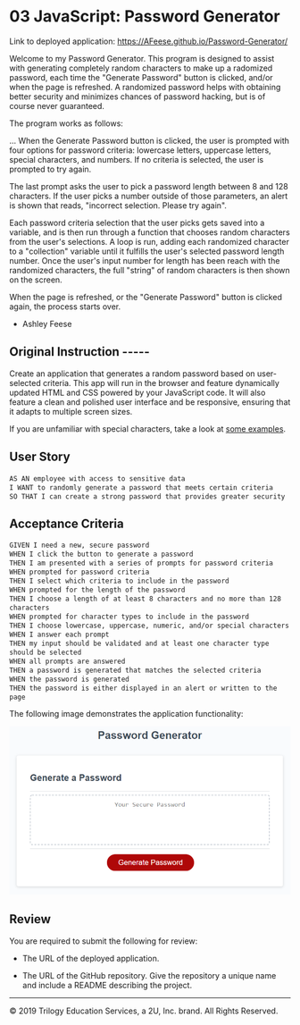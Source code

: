 # 03 JavaScript: Password Generator

Link to deployed application: https://AFeese.github.io/Password-Generator/

Welcome to my Password Generator. 
This program is designed to assist with generating completely random characters to make up a radomized password, each time the "Generate Password" button is clicked, and/or when the page is refreshed. A randomized password helps with obtaining better security and minimizes chances of password hacking, but is of course never guaranteed. 

The program works as follows: 

...
When the Generate Password button is clicked, the user is prompted with four options for password criteria: lowercase letters, uppercase letters, special characters, and numbers. If no criteria is selected, the user is prompted to try again.

The last prompt asks the user to pick a password length between 8 and 128 characters. If the user picks a number outside of those parameters, an alert is shown that reads, "incorrect selection. Please try again".


Each password criteria selection that the user picks gets saved into a variable, and is then run through a function that chooses random characters from the user's selections. A loop is run, adding each randomized character to a "collection" variable until it fulfills the user's selected password length number. Once the user's input number for length has been reach with the randomized characters, the full "string" of random characters is then shown on the screen. 

When the page is refreshed, or the "Generate Password" button is clicked again, the process starts over. 

- Ashley Feese






## Original Instruction -----

Create an application that generates a random password based on user-selected criteria. This app will run in the browser and feature dynamically updated HTML and CSS powered by your JavaScript code. It will also feature a clean and polished user interface and be responsive, ensuring that it adapts to multiple screen sizes.

If you are unfamiliar with special characters, take a look at [some examples](https://www.owasp.org/index.php/Password_special_characters).

## User Story

```
AS AN employee with access to sensitive data
I WANT to randomly generate a password that meets certain criteria
SO THAT I can create a strong password that provides greater security
```

## Acceptance Criteria

```
GIVEN I need a new, secure password
WHEN I click the button to generate a password
THEN I am presented with a series of prompts for password criteria
WHEN prompted for password criteria
THEN I select which criteria to include in the password
WHEN prompted for the length of the password
THEN I choose a length of at least 8 characters and no more than 128 characters
WHEN prompted for character types to include in the password
THEN I choose lowercase, uppercase, numeric, and/or special characters
WHEN I answer each prompt
THEN my input should be validated and at least one character type should be selected
WHEN all prompts are answered
THEN a password is generated that matches the selected criteria
WHEN the password is generated
THEN the password is either displayed in an alert or written to the page
```

The following image demonstrates the application functionality:

![password generator demo](./Assets/03-javascript-homework-demo.png)

## Review

You are required to submit the following for review:

* The URL of the deployed application.

* The URL of the GitHub repository. Give the repository a unique name and include a README describing the project.

- - -
© 2019 Trilogy Education Services, a 2U, Inc. brand. All Rights Reserved.
